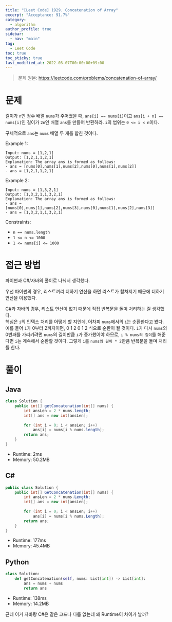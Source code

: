 ```yaml
---
title: "[Leet Code] 1929. Concatenation of Array"
excerpt: "Acceptance: 91.7%"
category: 
  - algorithm
author_profile: true
sidebar:
  - nav: "main" 
tag:
  - Leet Code
toc: true
toc_sticky: true
last_modified_at: 2022-03-07T00:00:00+09:00
---
```

> 문제 원본: <https://leetcode.com/problems/concatenation-of-array/>

# 문제
길이가 `n`인 정수 배열 `nums`가 주어졌을 때, `ans[i] == nums[i]`이고 `ans[i + n] == nums[i]`인 길이가 `2n`인 배열 `ans`를 만들어 반환하라. `i`의 범위는 `0 <= i < n`이다.

구체적으로 `ans`는 `nums` 배열 두 개를 합친 것이다.

Example 1:
```
Input: nums = [1,2,1]
Output: [1,2,1,1,2,1]
Explanation: The array ans is formed as follows:
- ans = [nums[0],nums[1],nums[2],nums[0],nums[1],nums[2]]
- ans = [1,2,1,1,2,1]
```

Example 2:
```
Input: nums = [1,3,2,1]
Output: [1,3,2,1,1,3,2,1]
Explanation: The array ans is formed as follows:
- ans = [nums[0],nums[1],nums[2],nums[3],nums[0],nums[1],nums[2],nums[3]]
- ans = [1,3,2,1,1,3,2,1]
```

Constraints:
- `n == nums.length`
- `1 <= n <= 1000`
- `1 <= nums[i] <= 1000`

# 접근 방법
파이썬과 C#/자바의 풀이로 나눠서 생각했다.  

우선 파이썬의 경우, 리스트끼리 더하기 연산을 하면 리스트가 합쳐지기 때문에 더하기 연산을 이용했다.

C#과 자바의 경우, 리스트 연산이 없기 때문에 직접 반복문을 돌며 처리하는 걸 생각했다.  
핵심은 `i`의 인덱스 처리를 어떻게 할 지인데, 어차피 `nums`에서의 `i`는 순환한다고 봤다. 예를 들어 `i`가 0부터 2까지이면, 0 1 2 0 1 2 식으로 순환이 될 것이다. `i`가 다시 `nums`의 0번째를 가리키려면 `nums`의 길이만큼 `i`가 증가했어야 하므로, `i % nums의 길이`를 해준다면 `i`는 계속해서 순환할 것이다. 그렇게 `i`를 `nums의 길이 * 2`만큼 반복문을 돌며 처리를 한다.

# 풀이
## Java
```java
class Solution {
    public int[] getConcatenation(int[] nums) {
        int ansLen = 2 * nums.length;
        int[] ans = new int[ansLen];
        
        for (int i = 0; i < ansLen; i++)
            ans[i] = nums[i % nums.length];
        return ans;
    }
}
```
- Runtime: 2ms  
- Memory: 50.2MB

## C#
```csharp
public class Solution {
    public int[] GetConcatenation(int[] nums) {
        int ansLen = 2 * nums.Length;
        int[] ans = new int[ansLen];
        
        for (int i = 0; i < ansLen; i++)
            ans[i] = nums[i % nums.Length];
        return ans;
    }
}
```
- Runtime: 177ms  
- Memory: 45.4MB

## Python
```python
class Solution:
    def getConcatenation(self, nums: List[int]) -> List[int]:
        ans = nums + nums
        return ans
```
- Runtime: 138ms
- Memory: 14.2MB

근데 이거 자바랑 C#은 같은 코드나 다름 없는데 왜 Runtime이 차이가 날까?